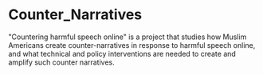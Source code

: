 # Counter_Narratives
"Countering harmful speech online" is a project that studies how Muslim Americans create counter-narratives in response to harmful speech online, and what technical and policy interventions are needed to create and amplify such counter narratives.
